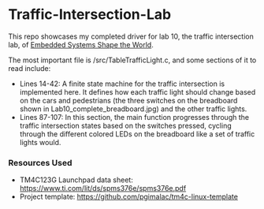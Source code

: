 # Traffic-Intersection-Lab
This repo showcases my completed driver for lab 10, the traffic intersection lab, of [Embedded Systems Shape the World](https://www.edx.org/learn/embedded-systems/the-university-of-texas-at-austin-embedded-systems-shape-the-world-microcontroller-input-output).

The most important file is /src/TableTrafficLight.c, and some sections of it to read include:
- Lines 14-42: A finite state machine for the traffic intersection is implemented here. It defines how each traffic light should change based on the cars and pedestrians (the three switches on the breadboard shown in Lab10_complete_breadboard.jpg) and the other traffic lights.
- Lines 87-107: In this section, the main function progresses through the traffic intersection states based on the switches pressed, cycling through the different colored LEDs on the breadboard like a set of traffic lights would.

### Resources Used
- TM4C123G Launchpad data sheet: https://www.ti.com/lit/ds/spms376e/spms376e.pdf
- Project template: https://github.com/pgimalac/tm4c-linux-template
